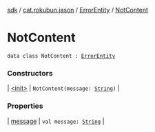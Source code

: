 [sdk](../../../index.md) / [cat.rokubun.jason](../../index.md) / [ErrorEntity](../index.md) / [NotContent](./index.md)

# NotContent

`data class NotContent : `[`ErrorEntity`](../index.md)

### Constructors

| [&lt;init&gt;](-init-.md) | `NotContent(message: `[`String`](https://kotlinlang.org/api/latest/jvm/stdlib/kotlin/-string/index.html)`)` |

### Properties

| [message](message.md) | `val message: `[`String`](https://kotlinlang.org/api/latest/jvm/stdlib/kotlin/-string/index.html) |

